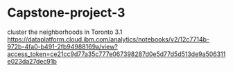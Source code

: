 # Capstone-project-3
cluster the neighborhoods in Toronto 3.1
https://dataplatform.cloud.ibm.com/analytics/notebooks/v2/12c7714b-972b-4fa0-b491-2fb94988169a/view?access_token=ce21cc9d77a35c777e067398287d0e5d77d5d513de9a506311e023da27dec91b
